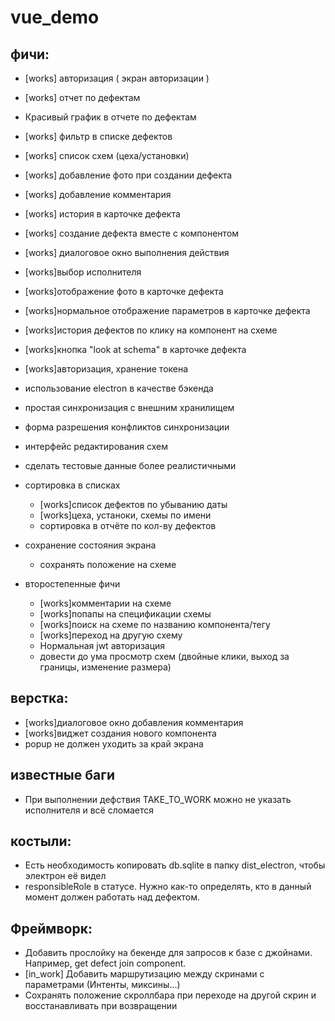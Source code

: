 # vue_demo

## фичи:

- [works] авторизация ( экран авторизации )
- [works] отчет по дефектам
- Красивый график в отчете по дефектам
- [works] фильтр в списке дефектов
- [works] список схем (цеха/установки)
- [works] добавление фото при создании дефекта
- [works] добавление комментария
- [works] история в карточке дефекта
- [works] создание дефекта вместе с компонентом
- [works] диалоговое окно выполнения действия
- [works]выбор исполнителя
- [works]отображение фото в карточке дефекта
- [works]нормальное отображение параметров в карточке дефекта
- [works]история дефектов по клику на компонент на схеме
- [works]кнопка "look at schema" в карточке дефекта
- [works]авторизация, хранение токена
- использование electron в качестве бэкенда
- простая синхронизация с внешним хранилищем
- форма разрешения конфликтов синхронизации
- интерфейс редактирования схем
- сделать тестовые данные более реалистичными

- сортировка в списках

  - [works]список дефектов по убыванию даты
  - [works]цеха, устаноки, схемы по имени
  - сортировка в отчёте по кол-ву дефектов

- сохранение состояния экрана

  - сохранять положение на схеме

- второстепенные фичи
  - [works]комментарии на схеме
  - [works]попапы на спецификации схемы
  - [works]поиск на схеме по названию компонента/тегу
  - [works]переход на другую схему
  - Нормальная jwt авторизация
  - довести до ума просмотр схем (двойные клики, выход за границы, изменение размера)

## верстка:

- [works]диалоговое окно добавления комментария
- [works]виджет создания нового компонента
- popup не должен уходить за край экрана

## известные баги

- При выполнении дефствия TAKE_TO_WORK можно не указать исполнителя и всё сломается

## костыли:

- Есть необходимость копировать db.sqlite в папку dist_electron, чтобы электрон её видел
- responsibleRole в статусе. Нужно как-то определять, кто в данный момент должен работать над дефектом.

## Фреймворк:

- Добавить прослойку на бекенде для запросов к базе с джойнами. Например, get defect join component.
- [in_work] Добавить маршрутизацию между скринами с параметрами (Интенты, миксины...)
- Сохранять положение скроллбара при переходе на другой скрин и восстанавливать при возвращении
